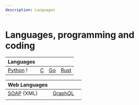 ```yaml
---
description: Languages
---
```


# Languages, programming and coding



| Languages                                               |                               |                           |                                    |
| ------------------------------------------------------- | ----------------------------- | ------------------------- | ---------------------------------- |
| [Python](https://wiki.python.org/moin/BeginnersGuide) ! | [C](https://www.learn-c.org/) | [Go](https://www.go.dev/) | [Rust](https://www.rust-lang.org/) |

| Web Languages                                             |                                 |   |
| --------------------------------------------------------- | ------------------------------- | - |
| [SOAP](https://www.w3schools.com/XML/xml\_soap.asp) (XML) | [GraphQL](https://graphql.org/) |   |
|                                                           |                                 |   |
